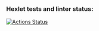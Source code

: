 ### Hexlet tests and linter status:
[![Actions Status](https://github.com/Egorskov/php-project-48/actions/workflows/hexlet-check.yml/badge.svg)](https://github.com/Egorskov/php-project-48/actions)